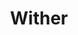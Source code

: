 ---
title: "Wither"
draft: false
category: "High Performance"
weight: 2

product:
  id: "wither"
  name: "Wither"
  price: "16.80"

  customFields:
    - name: "RAM"
      type: "readonly"
      value: "4 GB"

    - name: "Storage"
      type: "readonly"
      value: "40GB"

  selectedPlan: "monthly-plan"

  availablePlans:
    - id: "monthly-plan"
      name: "Monthly Subscription"
      frequency: "monthly"
      interval: 1
      itemPrice: 16.80
---